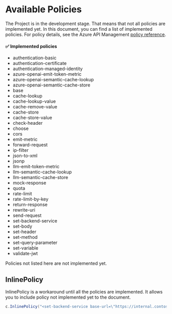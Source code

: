 # Available Policies

The Project is in the development stage.
That means that not all policies are implemented yet.
In this document, you can find a list of implemented policies. For policy details, see the Azure API Management [policy reference](https://learn.microsoft.com/azure/api-management/api-management-policies).

#### :white_check_mark: Implemented policies

* authentication-basic
* authentication-certificate
* authentication-managed-identity
* azure-openai-emit-token-metric
* azure-openai-semantic-cache-lookup
* azure-openai-semantic-cache-store
* base
* cache-lookup
* cache-lookup-value
* cache-remove-value
* cache-store
* cache-store-value
* check-header
* choose
* cors
* emit-metric
* forward-request
* ip-filter
* json-to-xml
* jsonp
* llm-emit-token-metric
* llm-semantic-cache-lookup
* llm-semantic-cache-store
* mock-response
* quota
* rate-limit
* rate-limit-by-key
* return-response
* rewrite-uri
* send-request
* set-backend-service
* set-body
* set-header
* set-method
* set-query-parameter
* set-variable
* validate-jwt

Policies not listed here are not implemented yet.

## InlinePolicy

InlinePolicy is a workaround until all the policies are implemented.
It allows you to include policy not implemented yet to the document.

```csharp
c.InlinePolicy("<set-backend-service base-url=\"https://internal.contoso.example\" />");
```

